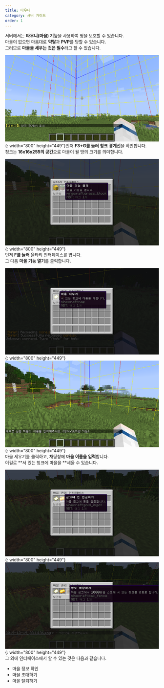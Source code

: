 ```yaml
---
title: 타우니
category: 서버 가이드
order: 1
---
```


서버에서는 **타우니(마을) 기능**을 사용하여 땅을 보호할 수 있습니다.<br>마을이 없으면 마음대로&nbsp;**약탈**과 **PVP**를 당할 수 있습니다.<br>그러므로 **마을을 세우는 것은 필수**라고 할 수 있습니다.

![](/uploads/2019-12-19-23-00-14.png){: width="800" height="449"}먼저 **F3+G를 눌러 청크 경계선**을 확인합니다.<br>청크는 **16x16x255의 공간**으로 마을이 될 땅의 크기를 의미합니다.

![](/uploads/2019-12-19-23-03-22.png){: width="800" height="449"}<br>먼저 **F를 눌러** 울타리 인터페이스를 엽니다.<br>그 다음 **마을 기능 열기**를 클릭합니다.

![](/uploads/2019-12-19-23-12-56.png){: width="800" height="449"}<br>![](/uploads/2019-12-19-23-04-27.png){: width="800" height="449"}<br>마을 세우기를 클릭하고, 채팅창에 **마을 이름을 입력**합니다.<br>이걸로 **서 있는 청크에 마을을&nbsp;**세울 수 있습니다.

![](/uploads/2019-12-19-23-14-36.png){: width="800" height="449"}<br>![](/uploads/2019-12-19-23-14-44.png){: width="800" height="449"}<br>그 외에 인터페이스에서 할 수 있는 것은 다음과 같습니다.

* 마을 정보 확인
* 마을 초대하기
* 마을 탈퇴하기